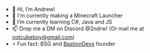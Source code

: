 - 👋 Hi, I’m Andrew!
- 👀 I'm currently making a Minecraft Launcher
- 🌱 I’m currently learning C#, Java and JS
- 📫 Drop me a DM on Discord @2ndrw! (Or mail me at notcubeboy@gmail.com) 
- ⚡ Fun fact: BSG and [BastionDevs](https://GitHub.com/BastionDevs) founder

<!---
- 👋 Hi, I’m @ndrwcube
- 👀 I’m interested in ...
- 🌱 I’m currently learning ...
- 💞️ I’m looking to collaborate on ...
- 📫 How to reach me ...
- 😄 Pronouns: ...
- ⚡ Fun fact: ...
--->

<!---
ndrwcube/ndrwcube is a ✨ special ✨ repository because its `README.md` (this file) appears on your GitHub profile.
You can click the Preview link to take a look at your changes.
--->
